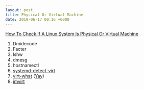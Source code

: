 ```yaml
---
layout: post
title: Physical Or Virtual Machine
date: 2019-06-17 00:16 +0000
---
```


[How To Check If A Linux System Is Physical Or Virtual Machine](https://www.ostechnix.com/check-linux-system-physical-virtual-machine/)

1. Dmidecode
2. Facter
3. lshw
4. dmesg
5. hostnamectl
6. [systemd-detect-virt](https://www.freedesktop.org/software/systemd/man/systemd-detect-virt.html)
7. [virt-what](http://people.redhat.com/~rjones/virt-what/) ([Yay](https://www.ostechnix.com/yay-found-yet-another-reliable-aur-helper/))
8. [imvirt](http://micky.ibh.net/~liske/imvirt.html)

